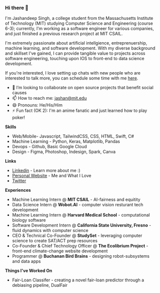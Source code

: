 ### Hi there 👋

I'm Jashandeep Singh, a college student from the Massachusetts Institute of Technology (MIT) studying Computer Science and Engineering (course 6-3); currently, I'm working as a software engineer for various companies, and just finished a previous research project at MIT CSAIL.

I'm extremely passionate about artificial intellgience, entreprenuership, machine learning, and software development. With my diverse background and skillset I've gained, I can provide tangible value to projects across software engineering, touching upon IOS to front-end to data science development.

If you're interested, I love setting up chats with new people who are interested to talk more, you can schedule some time with me [here](https://calendly.com/jashan-12/30min).

- 👯 I’m looking to collaborate on open source projects that benefit social causes
- 📫 How to reach me: jashan@mit.edu
- 😄 Pronouns: He/His/Him
- ⚡ Fun fact (OK 2): I'm an anime fanatic and just learned how to play poker!

**Skills**
- Web/Mobile- Javascript, TailwindCSS, CSS, HTML, Swift, C#
- Machine Learning - Python, Keras, Matplotlib, Pandas
- Devops - Github, Basic Google Cloud
- Design - Figma, Photoshop, Indesign, Spark, Canva

**Links**
- [Linkedin](https://www.linkedin.com/in/jashan12/) - Learn more about me :)
- [Personal Website](http://www.mit.edu/~jashan/index.html) - Me and What I Love
- [Twitter](https://twitter.com/JSingh_126)

**Experiences**
- Machine Learning Intern @ **MIT CSAIL** - AI-fairness and equitity 
- Data Science Intern @ **Wobot.AI** - computer vision resturant tech development
- Machine Learning Intern @ **Harvard Medical School** - computational biology software 
- Software Development Intern @ **California State University, Fresno** - fluid dynamics with computer science 
- CEO & Technical Co-Founder @ **StudySet** - leveraging computer science to create SAT/ACT prep resources
- Co-Founder & Chief Technology Officer @ **The Ecolibrium Project** - front-end climate-change website development
- Programmer @ **Buchanan Bird Brains** - designing robot-subsystems and data apps

**Things I've Worked On**
- Fair-Loan Classifer - creating a novel fair-loan predictor through a debiasing pipeline, DualFair
